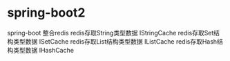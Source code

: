 # spring-boot2
spring-boot 整合redis
redis存取String类型数据 IStringCache
redis存取Set结构类型数据 ISetCache
redis存取List结构类型数据 IListCache
redis存取Hash结构类型数据 IHashCache
